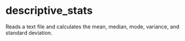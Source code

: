 # descriptive_stats
 Reads a text file and calculates the mean, median, mode, variance, and standard deviation.
